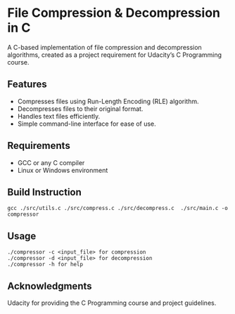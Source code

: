 # File Compression & Decompression in C
A C-based implementation of file compression and decompression algorithms, created as a project requirement for Udacity’s C Programming course.

## Features
- Compresses files using Run-Length Encoding (RLE) algorithm.
- Decompresses files to their original format.
- Handles text files efficiently.
- Simple command-line interface for ease of use.

## Requirements
- GCC or any C compiler
- Linux or Windows environment

## Build Instruction
```
gcc ./src/utils.c ./src/compress.c ./src/decompress.c  ./src/main.c -o compressor 
```

## Usage
```
./compressor -c <input_file> for compression
./compressor -d <input_file> for decompression
./compressor -h for help
```

## Acknowledgments
Udacity for providing the C Programming course and project guidelines.
